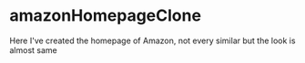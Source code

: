 # amazonHomepageClone
Here I've created the homepage of Amazon, not every similar but the look is almost same
